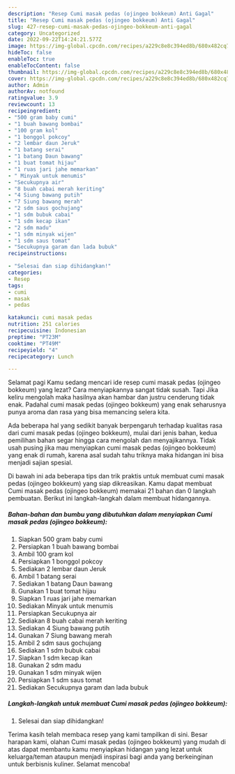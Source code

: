 ```yaml
---
description: "Resep Cumi masak pedas (ojingeo bokkeum) Anti Gagal"
title: "Resep Cumi masak pedas (ojingeo bokkeum) Anti Gagal"
slug: 427-resep-cumi-masak-pedas-ojingeo-bokkeum-anti-gagal
category: Uncategorized
date: 2022-09-22T14:24:21.577Z
image: https://img-global.cpcdn.com/recipes/a229c8e8c394ed8b/680x482cq70/cumi-masak-pedas-ojingeo-bokkeum-foto-resep-utama.jpg
hideToc: false
enableToc: true
enableTocContent: false
thumbnail: https://img-global.cpcdn.com/recipes/a229c8e8c394ed8b/680x482cq70/cumi-masak-pedas-ojingeo-bokkeum-foto-resep-utama.jpg
cover: https://img-global.cpcdn.com/recipes/a229c8e8c394ed8b/680x482cq70/cumi-masak-pedas-ojingeo-bokkeum-foto-resep-utama.jpg
author: Admin
authorAv: notfound
ratingvalue: 3.9
reviewcount: 13
recipeingredient:
- "500 gram baby cumi"
- "1 buah bawang bombai"
- "100 gram kol"
- "1 bonggol pokcoy"
- "2 lembar daun Jeruk"
- "1 batang serai"
- "1 batang Daun bawang"
- "1 buat tomat hijau"
- "1 ruas jari jahe memarkan"
- " Minyak untuk menumis"
- "Secukupnya air"
- "8 buah cabai merah keriting"
- "4 Siung bawang putih"
- "7 Siung bawang merah"
- "2 sdm saus gochujang"
- "1 sdm bubuk cabai"
- "1 sdm kecap ikan"
- "2 sdm madu"
- "1 sdm minyak wijen"
- "1 sdm saus tomat"
- "Secukupnya garam dan lada bubuk"
recipeinstructions:

- "Selesai dan siap dihidangkan!"
categories:
- Resep
tags:
- cumi
- masak
- pedas

katakunci: cumi masak pedas 
nutrition: 251 calories
recipecuisine: Indonesian
preptime: "PT23M"
cooktime: "PT49M"
recipeyield: "4"
recipecategory: Lunch

---
```



Selamat pagi Kamu sedang mencari ide resep cumi masak pedas (ojingeo bokkeum) yang lezat? Cara menyiapkannya sangat tidak susah. Tapi Jika keliru mengolah maka hasilnya akan hambar dan justru cenderung tidak enak. Padahal cumi masak pedas (ojingeo bokkeum) yang enak seharusnya punya aroma dan rasa yang bisa memancing selera kita.




Ada beberapa hal yang sedikit banyak berpengaruh terhadap kualitas rasa dari cumi masak pedas (ojingeo bokkeum), mulai dari jenis bahan, kedua pemilihan bahan segar hingga cara mengolah dan menyajikannya. Tidak usah pusing jika mau menyiapkan cumi masak pedas (ojingeo bokkeum) yang enak di rumah, karena asal sudah tahu triknya maka hidangan ini bisa menjadi sajian spesial.


Di bawah ini ada beberapa tips dan trik praktis untuk membuat cumi masak pedas (ojingeo bokkeum) yang siap dikreasikan. Kamu dapat membuat Cumi masak pedas (ojingeo bokkeum) memakai 21 bahan dan 0 langkah pembuatan. Berikut ini langkah-langkah dalam membuat hidangannya.

<!--inarticleads1-->

##### Bahan-bahan dan bumbu yang dibutuhkan dalam menyiapkan Cumi masak pedas (ojingeo bokkeum):

1. Siapkan 500 gram baby cumi
1. Persiapkan 1 buah bawang bombai
1. Ambil 100 gram kol
1. Persiapkan 1 bonggol pokcoy
1. Sediakan 2 lembar daun Jeruk
1. Ambil 1 batang serai
1. Sediakan 1 batang Daun bawang
1. Gunakan 1 buat tomat hijau
1. Siapkan 1 ruas jari jahe memarkan
1. Sediakan  Minyak untuk menumis
1. Persiapkan Secukupnya air
1. Sediakan 8 buah cabai merah keriting
1. Sediakan 4 Siung bawang putih
1. Gunakan 7 Siung bawang merah
1. Ambil 2 sdm saus gochujang
1. Sediakan 1 sdm bubuk cabai
1. Siapkan 1 sdm kecap ikan
1. Gunakan 2 sdm madu
1. Gunakan 1 sdm minyak wijen
1. Persiapkan 1 sdm saus tomat
1. Sediakan Secukupnya garam dan lada bubuk




<!--inarticleads2-->

##### Langkah-langkah untuk membuat Cumi masak pedas (ojingeo bokkeum):


1. Selesai dan siap dihidangkan!



Terima kasih telah membaca resep yang kami tampilkan di sini. Besar harapan kami, olahan Cumi masak pedas (ojingeo bokkeum) yang mudah di atas dapat membantu kamu menyiapkan hidangan yang lezat untuk keluarga/teman ataupun menjadi inspirasi bagi anda yang berkeinginan untuk berbisnis kuliner. Selamat mencoba!
